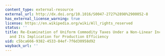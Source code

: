```yaml
---
content_type: external-resource
external_url: http://dx.doi.org/10.1016/S0047-2727%2898%2900052-8
has_external_license_warning: true
license: https://en.wikipedia.org/wiki/All_rights_reserved
status: ''
title: Re-Examination of Uniform Commodity Taxes Under a Non-Linear Income Tax System
  and Its Implication for Production Efficiency
uid: c5bca666-9382-4533-84ef-7f6d30958d92
wayback_url: ''
---
```

